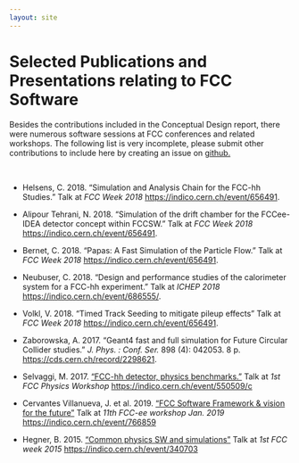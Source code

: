 ```yaml
---
layout: site
---
```

Selected Publications and Presentations relating to FCC Software
================================================
Besides the contributions included in the Conceptual Design report, there were numerous software
sessions at FCC conferences and related workshops. The following list is very incomplete, please
submit other contributions to include here by creating an issue on <a href="https://github.com/HEP-FCC/fcc-spi"> github. </a> 
<p> <br></p>

<ul>
  <li>
  <div id="ref-Helsens:0001">
  <p>Helsens, C. 2018. “Simulation and Analysis Chain for the FCC-hh Studies.” Talk at <em>FCC Week
  2018</em> <a href="https://indico.cern.ch/event/656491/contributions/2939161/attachments/1631959/2602213/FCCSW_hh_helsens.pdf/">https://indico.cern.ch/event/656491</a>.</p>
  </div>
  </li>
  <li>
  <div id="ref-Tehrani:0001">
  <p>Alipour Tehrani, N. 2018. “Simulation of the drift chamber for the FCCee-IDEA detector concept within FCCSW.” Talk at <em>FCC Week 2018</em> <a href="https://indico.cern.ch/event/656491/contributions/2939162/attachments/1631968/2602233/NAlipour_FCCSW_FCCweek2018.pdf">https://indico.cern.ch/event/656491</a>.</p>
  </div>
  </li>
  <li>
  <div id="ref-Bernet:0001">
  <p>Bernet, C. 2018. “Papas: A Fast Simulation of the Particle Flow.” Talk at <em>FCC Week 2018</em> <a href="https://indico.cern.ch/event/656491/contributions/2939165/attachments/1631954/2602190/bernet_papas_fccweek18.pdf">https://indico.cern.ch/event/656491</a>.</p>
  </div>
  </li>
  <li>
  <div id="ref-Neubuser:0001">
  <p>Neubuser, C. 2018. “Design and performance studies of the calorimeter system for a FCC-hh experiment.” Talk at <em>ICHEP 2018</em> <a href="https://indico.cern.ch/event/686555/contributions/2973829/attachments/1681770/2703026/20180706_FCCcalo_ichep.pdf">https://indico.cern.ch/event/686555/</a>.</p>
  </div>
  </li>
  <li>
  <div id="ref-Volkl:0001">
  <p>Volkl, V. 2018. “Timed Track Seeding to mitigate pileup effects” Talk at <em>FCC Week
  2018</em> <a href="https://indico.cern.ch/event/656491/contributions/2939161/">https://indico.cern.ch/event/656491</a>.</p>
  </div>
  </li>
  <li>
  <div id="ref-Zaborowska:2298621">
  <p>Zaborowska, A. 2017. “Geant4 fast and full simulation for Future Circular Collider studies.” <em>J. Phys. : Conf. Ser.</em> 898 (4): 042053. 8 p. <a href="https://cds.cern.ch/record/2298621">https://cds.cern.ch/record/2298621</a>.</p>
  </div>
  </li>
  <li>
  <div id="ref-Selvaggi-0001">
    <p>Selvaggi, M. 2017. <a
    href="https://indico.cern.ch/event/550509/contributions/2413234/attachments/1395960/2128279/fccphysics_week_v4.pdf">“FCC-hh detector, physics benchmarks.”</a> Talk at <em>1st FCC Physics Workshop</em> <a href="https://indico.cern.ch/event/550509/c">https://indico.cern.ch/event/550509/c</a></p>
  </div>
  </li>
  <li>
  <div id="ref-Villanueva-0001">
    <p>Cervantes Villanueva, J. et al. 2019. <a href="https://indico.cern.ch/event/766859/contributions/3253171/attachments/1776757/2888928/FCCSW-FCC-ee-Workshop-Final.pdf">“FCC Software Framework & vision for the future”</a> Talk at <em>11th FCC-ee workshop Jan. 2019</em> <a href="https://indico.cern.ch/event/766859/timetable/">https://indico.cern.ch/event/766859</a></p>
  </div>
  </li>
  <li>
  <div id="ref-Hegner-0001">
    <p>Hegner, B. 2015. <a
    href="https://indico.cern.ch/event/340703/contributions/802206/attachments/668790/919292/FCCSW.pdf">“Common
    physics SW and simulations”</a> Talk at <em>1st FCC week 2015</em> <a href="https://indico.cern.ch/event/340703/">https://indico.cern.ch/event/340703</a></p>
  </div>
  </li>
</ul>
